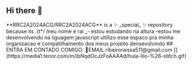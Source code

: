 ## Hi there 👋

<!----!>
**RRC2A2024ACG/RRC2A2024ACG** is a ✨ _special_ ✨ repository because its .(t*/

meu nome e rai
_- estou estudando na altura
-estou me desenvolvendo na liguagem javascript
ultilizo esse espaco pra minha organizacao e compatilhamento dos meus projeito densevolvindo

## ENTRA EM CONTADO COMIGO: 📧EMAIL
ribeiroraissa511@gmail.com


[](https://media1.tenor.com/m/ibNqdOcJzFoAAAAd/hula-lilo-%26-stitch.gif)

